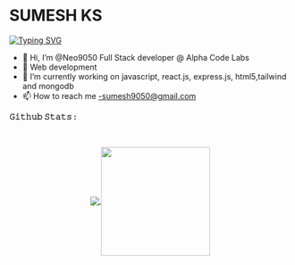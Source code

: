 # SUMESH KS

<a href="https://git.io/typing-svg"><img src="https://readme-typing-svg.demolab.com?font=Fira+Code&pause=1000&color=8842F7&multiline=true&width=435&lines=MERN+STACK+DEVELOPER" alt="Typing SVG" /></a>


- 👋 Hi, I’m @Neo9050 Full Stack developer @ Alpha Code Labs
- 👀 Web development
- 🌱 I’m currently working on javascript, react.js, express.js, html5,tailwind and mongodb
- 📫 How to reach me -sumesh9050@gmail.com


<strong>𝙶𝚒𝚝𝚑𝚞𝚋 𝚂𝚝𝚊𝚝𝚜 : </strong>
</summary>
<br>

<p align="center">
  <a href="https://github.com/neo9050">
    <img align="center" src="https://github-readme-stats.vercel.app/api?username=neo9050&show_icons=true&hide_border=true&title_color=94b4a4&amp&icon_color=FFFFFF&amp&text_color=FFFFFF&amp&bg_color=000000&count_private=true&include_all_commits=true"/>
  </a>
  <a href="https://github.com/neo9050">
    <img align="center" height="195px" src="https://github-readme-stats.vercel.app/api/top-langs/?username=neo9050&text_color=FFFFFF&bg_color=000000&title_color=94b4a4&langs_count=15&layout=compact&hide_border=true" />
  </a>
</p>
</details>
<br>

<!---
Neo9050/Neo9050 is a ✨ special ✨ repository because its `README.md` (this file) appears on your GitHub profile.
You can click the Preview link to take a look at your changes.
--->
